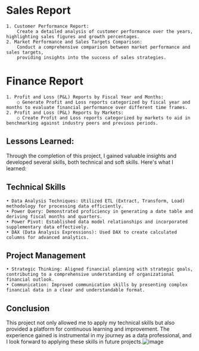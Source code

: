 # Sales Report

	1. Customer Performance Report: 
 		Create a detailed analysis of customer performance over the years, highlighting sales figures and growth percentages.
	2. Market Performance and Sales Targets Comparison:
 		Conduct a comprehensive comparison between market performance and sales targets, 
   		providing insights into the success of sales strategies.
	
# Finance Report

	1. Profit and Loss (P&L) Reports by Fiscal Year and Months:
		○ Generate Profit and Loss reports categorized by fiscal year and months to evaluate financial performance over different time frames.
	2. Profit and Loss (P&L) Reports by Markets:
		○ Create Profit and Loss reports categorized by markets to aid in benchmarking against industry peers and previous periods.
		
## Lessons Learned:
Through the completion of this project, I gained valuable insights and developed several skills, both technical and soft skills. Here's what I learned:

## Technical Skills
	• Data Analysis Techniques: Utilized ETL (Extract, Transform, Load) methodology for processing data efficiently.
	• Power Query: Demonstrated proficiency in generating a date table and deriving fiscal months and quarters.
	• Power Pivot: Established data model relationships and incorporated supplementary data effectively.
	• DAX (Data Analysis Expressions): Used DAX to create calculated columns for advanced analytics.
	
## Project Management
	• Strategic Thinking: Aligned financial planning with strategic goals, contributing to a comprehensive understanding of organizational financial outlook.
	• Communication: Improved communication skills by presenting complex financial data in a clear and understandable format.
	
## Conclusion
This project not only allowed me to apply my technical skills but also provided a platform for continuous learning and improvement. The experience gained is instrumental in my journey as a data professional, and I look forward to applying these skills in future projects.![image](https://github.com/user-attachments/assets/e6e63175-165c-456a-b85b-8e844fd10646)
